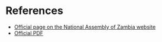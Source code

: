 # References

- [Official page on the National Assembly of Zambia website](https://www.parliament.gov.zm/node/8853)
- [Official PDF](https://www.parliament.gov.zm/sites/default/files/documents/acts/Act%20No.%203%20The%20Data%20Protection%20Act%202021_0.pdf)
